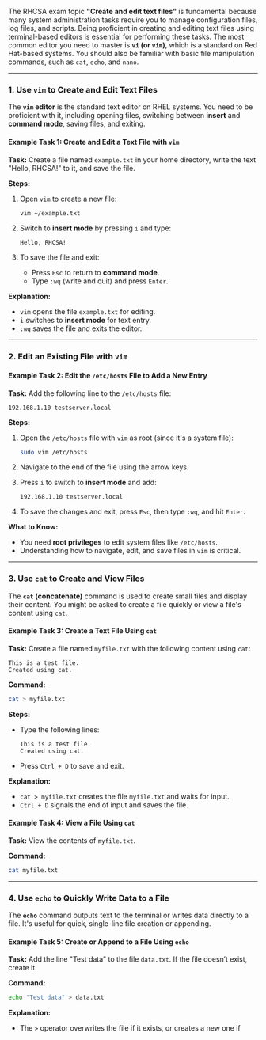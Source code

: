 The RHCSA exam topic **"Create and edit text files"** is fundamental because many system administration tasks require you to manage configuration files, log files, and scripts. Being proficient in creating and editing text files using terminal-based editors is essential for performing these tasks. The most common editor you need to master is **`vi` (or `vim`)**, which is a standard on Red Hat-based systems. You should also be familiar with basic file manipulation commands, such as `cat`, `echo`, and `nano`.

---

### **1. Use `vim` to Create and Edit Text Files**

The **`vim` editor** is the standard text editor on RHEL systems. You need to be proficient with it, including opening files, switching between **insert** and **command mode**, saving files, and exiting.

#### **Example Task 1: Create and Edit a Text File with `vim`**

**Task:** Create a file named `example.txt` in your home directory, write the text "Hello, RHCSA!" to it, and save the file.

**Steps:**
1. Open `vim` to create a new file:
   ```bash
   vim ~/example.txt
   ```

2. Switch to **insert mode** by pressing `i` and type:
   ```
   Hello, RHCSA!
   ```

3. To save the file and exit:
   - Press `Esc` to return to **command mode**.
   - Type `:wq` (write and quit) and press `Enter`.

**Explanation:**
- `vim` opens the file `example.txt` for editing.
- `i` switches to **insert mode** for text entry.
- `:wq` saves the file and exits the editor.

---

### **2. Edit an Existing File with `vim`**

#### **Example Task 2: Edit the `/etc/hosts` File to Add a New Entry**

**Task:** Add the following line to the `/etc/hosts` file:
```
192.168.1.10 testserver.local
```

**Steps:**
1. Open the `/etc/hosts` file with `vim` as root (since it's a system file):
   ```bash
   sudo vim /etc/hosts
   ```

2. Navigate to the end of the file using the arrow keys.

3. Press `i` to switch to **insert mode** and add:
   ```
   192.168.1.10 testserver.local
   ```

4. To save the changes and exit, press `Esc`, then type `:wq`, and hit `Enter`.

**What to Know:**
- You need **root privileges** to edit system files like `/etc/hosts`.
- Understanding how to navigate, edit, and save files in `vim` is critical.

---

### **3. Use `cat` to Create and View Files**

The **`cat` (concatenate)** command is used to create small files and display their content. You might be asked to create a file quickly or view a file's content using `cat`.

#### **Example Task 3: Create a Text File Using `cat`**

**Task:** Create a file named `myfile.txt` with the following content using `cat`:
```
This is a test file.
Created using cat.
```

**Command:**
```bash
cat > myfile.txt
```

**Steps:**
- Type the following lines:
  ```
  This is a test file.
  Created using cat.
  ```
- Press `Ctrl + D` to save and exit.

**Explanation:**
- `cat > myfile.txt` creates the file `myfile.txt` and waits for input.
- `Ctrl + D` signals the end of input and saves the file.

#### **Example Task 4: View a File Using `cat`**

**Task:** View the contents of `myfile.txt`.

**Command:**
```bash
cat myfile.txt
```

---

### **4. Use `echo` to Quickly Write Data to a File**

The **`echo`** command outputs text to the terminal or writes data directly to a file. It's useful for quick, single-line file creation or appending.

#### **Example Task 5: Create or Append to a File Using `echo`**

**Task:** Add the line "Test data" to the file `data.txt`. If the file doesn’t exist, create it.

**Command:**
```bash
echo "Test data" > data.txt
```

**Explanation:**
- The `>` operator overwrites the file if it exists, or creates a new one if